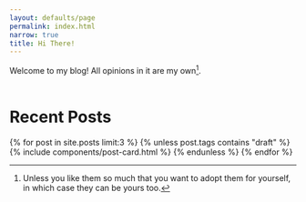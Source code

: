 ```yaml
---
layout: defaults/page
permalink: index.html
narrow: true
title: Hi There!
---
```

Welcome to my blog! All opinions in it are my
own[^opinions].  
<br />

[^opinions]:
    Unless you like them so much that you want to adopt them
    for yourself, in which case they can be yours too.

# Recent Posts

{% for post in site.posts limit:3 %}
{% unless post.tags contains "draft" %}
{% include components/post-card.html %}
{% endunless %}
{% endfor %}
